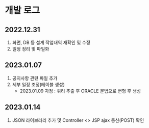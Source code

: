 # 개발 로그

## 2022.12.31
1. 화면, DB 등 설계 작업내역 재확인 및 수정
2. 일정 정리 및 파일화

## 2023.01.07
1. 공지사항 관련 파일 추가
2. 세부 일정 조정(테이블 생성)
   - 2023.01.09 자정 : 쿼리 추출 후 ORACLE 문법으로 변형 후 생성


## 2023.01.14
1. JSON 라이브러리 추가 및 Controller <> JSP ajax 통신(POST) 확인
